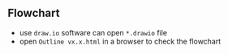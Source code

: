 ## Flowchart
- use `draw.io` software can open `*.drawio` file
- open `Outline vx.x.html` in a browser to check the flowchart